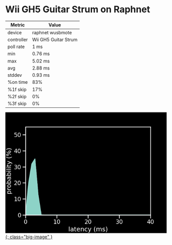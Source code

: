 # Wii GH5 Guitar Strum on Raphnet

| Metric     | Value                |
| ---------- | -------------------- |
| device     | raphnet wusbmote     |
| controller | Wii GH5 Guitar Strum |
| poll rate  | 1 ms                 |
| min        | 0.76 ms              |
| max        | 5.02 ms              |
| avg        | 2.88 ms              |
| stddev     | 0.93 ms              |
| %on time   | 83%                  |
| %1f skip   | 17%                  |
| %2f skip   | 0%                   |
| %3f skip   | 0%                   |

[![Graph](../../assets/images/results/raphnet_gh5_n.png){: class="big-image" }](../../assets/images/results/raphnet_gh5_n.png)
